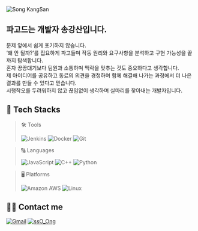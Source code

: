 ![Song KangSan](https://capsule-render.vercel.app/api?type=waving&color=3986ff&height=240&text=Song%20KangSan&animation=&fontColor=ffffff&fontSize=70)

## 파고드는 개발자 송강산입니다.
문제 앞에서 쉽게 포기하지 않습니다. 
<br />
‘왜 안 될까?’를 집요하게 파고들며 작동 원리와 요구사항을 분석하고 구현 가능성을 끝까지 탐색합니다.
<br />
혼자 끙끙대기보다 팀원과 소통하며 맥락을 맞추는 것도 중요하다고 생각합니다. 
<br />
제 아이디어를 공유하고 동료의 의견을 경청하며 함께 해결해 나가는 과정에서 더 나은 결과를 만들 수 있다고 믿습니다.
<br />
시행착오를 두려워하지 않고 끊임없이 생각하며 실마리를 찾아내는 개발자입니다. 
## 🪽 Tech Stacks

> 🛠️ Tools
> 
> ![Jenkins](https://img.shields.io/badge/Jenkins-D24939?style=for-the-badge&logo=Jenkins&logoColor=white)
![Docker](https://img.shields.io/badge/Docker-2496ED?style=for-the-badge&logo=Docker&logoColor=white)
![Git](https://img.shields.io/badge/Git-F05032?style=for-the-badge&logo=Git&logoColor=white)

> 🔠 Languages
> 
>![JavaScript](https://img.shields.io/badge/Javascript-F7DF1E?style=for-the-badge&logo=Javascript&logoColor=white)
![C++](https://img.shields.io/badge/C++-00599C?style=for-the-badge&logo=C%2B%2B&logoColor=white)
![Python](https://img.shields.io/badge/Python-3776AB?style=for-the-badge&logo=Python&logoColor=white)

> 🖥️ Platforms
>
> ![Amazon AWS](https://img.shields.io/badge/Amazon%20AWS-232F3E?style=for-the-badge&logo=Amazon-AWS&logoColor=white)
![Linux](https://img.shields.io/badge/Linux-FCC624?style=for-the-badge&logo=Linux&logoColor=white)


## 🧑‍💻 Contact me

[![Gmail](https://img.shields.io/badge/Gmail-EA4335?style=for-the-badge&logo=Gmail&logoColor=white)](mailto:rkdtks0816@gmail.com)
[![ssO_Ong](https://img.shields.io/badge/ssO_Ong-1FAB89?style=for-the-badge&logo=ssO_Ong&logoColor=white)](https://ssong-page.vercel.app/)

